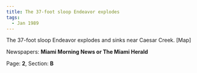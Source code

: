 ```yaml
---  
title: The 37-foot sloop Endeavor explodes  
tags:  
  - Jan 1989  
---  
```

  
The 37-foot sloop Endeavor explodes and sinks near Caesar Creek. [Map]  
  
Newspapers: **Miami Morning News or The Miami Herald**  
  
Page: **2**, Section: **B** 
